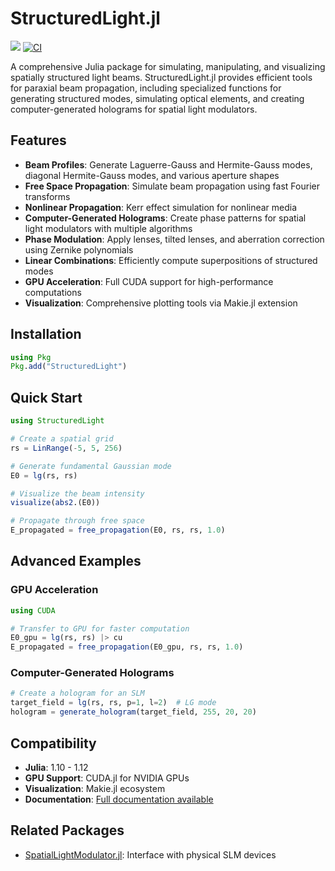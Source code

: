 # StructuredLight.jl

[![](https://img.shields.io/badge/docs-stable-blue.svg)](https://marcsgil.github.io/StructuredLight.jl)
[![CI](https://github.com/marcsgil/StructuredLight.jl/actions/workflows/CI.yml/badge.svg)](https://github.com/marcsgil/StructuredLight.jl/actions/workflows/CI.yml)

A comprehensive Julia package for simulating, manipulating, and visualizing spatially structured light beams. StructuredLight.jl provides efficient tools for paraxial beam propagation, including specialized functions for generating structured modes, simulating optical elements, and creating computer-generated holograms for spatial light modulators.

## Features

- **Beam Profiles**: Generate Laguerre-Gauss and Hermite-Gauss modes, diagonal Hermite-Gauss modes, and various aperture shapes
- **Free Space Propagation**: Simulate beam propagation using fast Fourier transforms
- **Nonlinear Propagation**: Kerr effect simulation for nonlinear media
- **Computer-Generated Holograms**: Create phase patterns for spatial light modulators with multiple algorithms
- **Phase Modulation**: Apply lenses, tilted lenses, and aberration correction using Zernike polynomials
- **Linear Combinations**: Efficiently compute superpositions of structured modes
- **GPU Acceleration**: Full CUDA support for high-performance computations
- **Visualization**: Comprehensive plotting tools via Makie.jl extension

## Installation

```julia
using Pkg
Pkg.add("StructuredLight")
```

## Quick Start

```julia
using StructuredLight

# Create a spatial grid
rs = LinRange(-5, 5, 256)

# Generate fundamental Gaussian mode
E0 = lg(rs, rs)

# Visualize the beam intensity
visualize(abs2.(E0))

# Propagate through free space
E_propagated = free_propagation(E0, rs, rs, 1.0)
```

## Advanced Examples

### GPU Acceleration
```julia
using CUDA

# Transfer to GPU for faster computation
E0_gpu = lg(rs, rs) |> cu
E_propagated = free_propagation(E0_gpu, rs, rs, 1.0)
```

### Computer-Generated Holograms
```julia
# Create a hologram for an SLM
target_field = lg(rs, rs, p=1, l=2)  # LG mode
hologram = generate_hologram(target_field, 255, 20, 20)
```

## Compatibility

- **Julia**: 1.10 - 1.12
- **GPU Support**: CUDA.jl for NVIDIA GPUs
- **Visualization**: Makie.jl ecosystem
- **Documentation**: [Full documentation available](https://marcsgil.github.io/StructuredLight.jl)

## Related Packages

- [SpatialLightModulator.jl](https://github.com/marcsgil/SpatialLightModulator.jl): Interface with physical SLM devices
